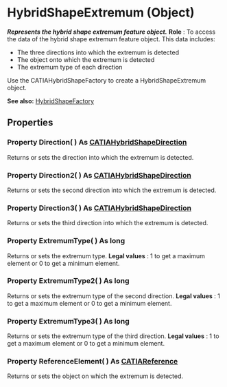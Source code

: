 # HybridShapeExtremum (Object)

**_Represents the hybrid shape extremum feature object._**
**Role** : To access the data of the hybrid shape extremum feature object. This data includes:

  * The three directions into which the extremum is detected
  * The object onto which the extremum is detected
  * The extremum type of each direction

Use the CATIAHybridShapeFactory to create a HybridShapeExtremum object.

**See also:**      [HybridShapeFactory](../GSMInterfaces/interface_HybridShapeFactory_68680.md)

## Properties

### Property **Direction**( ) As [CATIAHybridShapeDirection](../GSMInterfaces/interface_HybridShapeDirection_84226.md)

Returns or sets the direction into which the extremum is detected.  
### Property **Direction2**( ) As [CATIAHybridShapeDirection](../GSMInterfaces/interface_HybridShapeDirection_84226.md)

Returns or sets the second direction into which the extremum is detected.  
### Property **Direction3**( ) As [CATIAHybridShapeDirection](../GSMInterfaces/interface_HybridShapeDirection_84226.md)

Returns or sets the third direction into which the extremum is detected.  
### Property **ExtremumType**( ) As long

Returns or sets the extremum type.
**Legal values** : 1 to get a maximum element or 0 to get a minimum element.  
### Property **ExtremumType2**( ) As long

Returns or sets the extremum type of the second direction.
**Legal values** : 1 to get a maximum element or 0 to get a minimum element.  
### Property **ExtremumType3**( ) As long

Returns or sets the extremum type of the third direction.
**Legal values** : 1 to get a maximum element or 0 to get a minimum element.  
### Property **ReferenceElement**( ) As [CATIAReference](../InfInterfaces/interface_Reference_17481.md)

Returns or sets the object on which the extremum is detected.